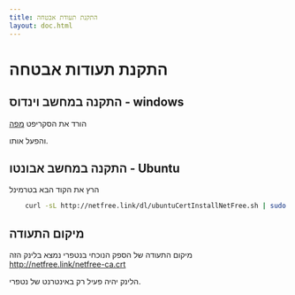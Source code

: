 ```yaml
---
title: התקנת תעודת אבטחה
layout: doc.html
---
```



# התקנת תעודות אבטחה


## התקנה במחשב וינדוס - windows

הורד את הסקריפט 
[מפה](/pages/dl/install_cert.bat )

והפעל אותו.

## התקנה במחשב אבונטו - Ubuntu

הרץ את הקוד הבא בטרמינל

```bash
    curl -sL http://netfree.link/dl/ubuntuCertInstallNetFree.sh | sudo -E bash -

```

## מיקום התעודה

מיקום התעודה של הספק הנוכחי בנטפרי נמצא בלינק הזה
http://netfree.link/netfree-ca.crt

הלינק יהיה פעיל רק באינטרנט של נטפרי.